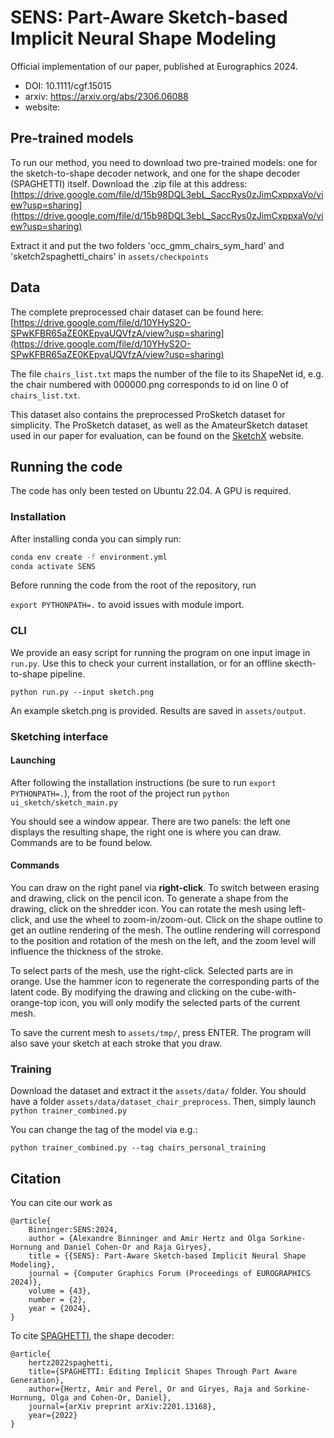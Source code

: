 # SENS: Part-Aware Sketch-based Implicit Neural Shape Modeling

Official implementation of our paper, published at Eurographics 2024.

- DOI: 10.1111/cgf.15015
- arxiv: https://arxiv.org/abs/2306.06088
- website: 

## Pre-trained models

To run our method, you need to download two pre-trained models: one for the sketch-to-shape decoder network, and one for the shape decoder (SPAGHETTI) itself.
Download the .zip file at this address: [https://drive.google.com/file/d/15b98DQL3ebL_SaccRys0zJimCxppxaVo/view?usp=sharing](https://drive.google.com/file/d/15b98DQL3ebL_SaccRys0zJimCxppxaVo/view?usp=sharing)

Extract it and put the two folders 'occ_gmm_chairs_sym_hard' and 'sketch2spaghetti_chairs' in `assets/checkpoints`

## Data

The complete preprocessed chair dataset can be found here: [https://drive.google.com/file/d/10YHyS2O-SPwKFBR65aZE0KEpvaUQVfzA/view?usp=sharing](https://drive.google.com/file/d/10YHyS2O-SPwKFBR65aZE0KEpvaUQVfzA/view?usp=sharing)

The file `chairs_list.txt` maps the number of the file to its ShapeNet id, e.g. the chair numbered with 000000.png corresponds to id on line 0 of  `chairs_list.txt`.

This dataset also contains the preprocessed ProSketch dataset for simplicity. The ProSketch dataset, as well as the AmateurSketch dataset used in our paper for evaluation, can be found on the [SketchX](https://sketchx.eecs.qmul.ac.uk/downloads/) website.

## Running the code

The code has only been tested on Ubuntu 22.04. A GPU is required.


### Installation

After installing conda you can simply run:

```bash
conda env create -f environment.yml
conda activate SENS
```

Before running the code from the root of the repository, run

```export PYTHONPATH=.```
to avoid issues with module import.


### CLI

We provide an easy script for running the program on one input image in `run.py`. Use this to check your current installation, or for an offline skecth-to-shape pipeline.

`python run.py --input sketch.png`

An example sketch.png is provided. Results are saved in `assets/output`.

### Sketching interface

#### Launching

After following the installation instructions (be sure to run ```export PYTHONPATH=.```), from the root of the project run
```python ui_sketch/sketch_main.py```

You should see a window appear. There are two panels: the left one displays the resulting shape, the right one is where you can draw. Commands are to be found below.

#### Commands

You can draw on the right panel via **right-click**. To switch between erasing and drawing, click on the pencil icon. To generate a shape from the drawing, click on the shredder icon. You can rotate the mesh using left-click, and use the wheel to zoom-in/zoom-out. Click on the shape outline to get an outline rendering of the mesh. The outline rendering will correspond to the position and rotation of the mesh on the left, and the zoom level will influence the thickness of the stroke.

To select parts of the mesh, use the right-click. Selected parts are in orange. Use the hammer icon to regenerate the corresponding parts of the latent code. By modifying the drawing and clicking on the cube-with-orange-top icon, you will only modify the selected parts of the current mesh.

To save the current mesh to `assets/tmp/`, press ENTER. The program will also save your sketch at each stroke that you draw.


### Training

Download the dataset and extract it the `assets/data/` folder. You should have a folder `assets/data/dataset_chair_preprocess`. Then, simply launch
```python trainer_combined.py```

You can change the tag of the model via e.g.:

```python trainer_combined.py --tag chairs_personal_training```


## Citation

You can cite our work as
```
@article{
    Binninger:SENS:2024,
    author = {Alexandre Binninger and Amir Hertz and Olga Sorkine-Hornung and Daniel Cohen-Or and Raja Giryes},
    title = {{SENS}: Part-Aware Sketch-based Implicit Neural Shape Modeling},
    journal = {Computer Graphics Forum (Proceedings of EUROGRAPHICS 2024)},
    volume = {43},
    number = {2},
    year = {2024},
}
```


To cite [SPAGHETTI](https://amirhertz.github.io/spaghetti/), the shape decoder:
```
@article{
    hertz2022spaghetti, 
    title={SPAGHETTI: Editing Implicit Shapes Through Part Aware Generation},
    author={Hertz, Amir and Perel, Or and Giryes, Raja and Sorkine-Hornung, Olga and Cohen-Or, Daniel}, 
    journal={arXiv preprint arXiv:2201.13168}, 
    year={2022}
}
```